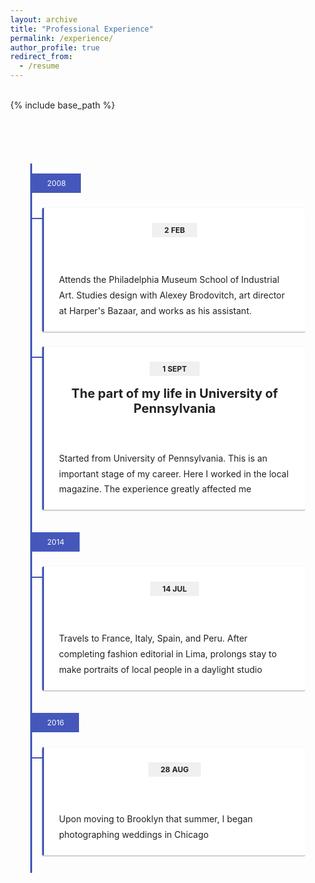 ```yaml
---
layout: archive
title: "Professional Experience"
permalink: /experience/
author_profile: true
redirect_from:
  - /resume
---
```


{% include base_path %}





<style type="text/css">
        /*
!!!!
This pen is being refactored
!!!!
*/

/*
=====
DEPENDENCES
=====
*/

.r-title{
  margin-top: var(--rTitleMarginTop, 0) !important;
  margin-bottom: var(--rTitleMarginBottom, 0) !important;
}


p:not([class]){
  line-height: var(--cssTypographyLineHeight, 1.78);
  margin-top: var(--cssTypographyBasicMargin, 1em);
  margin-bottom: 0;
}

p:not([class]):first-child{
  margin-top: 0;
}

/*
text component
*/

.text{
  display: var(--textDisplay, inline-flex);
  font-size: var(--textFontSize, 1rem);  
}

/*
time component
*/

/*
core styles
*/

.time{
  display: var(--timeDisplay, inline-flex);
}

/*
extensions
*/

.time__month{
  margin-left: var(--timelineMounthMarginLeft, .25em);
}

/*
skin
*/

.time{
  padding: var(--timePadding, .25rem 1.25rem .25rem);
  background-color: var(--timeBackgroundColor, #f0f0f0);

  font-size: var(--timeFontSize, .75rem);
  font-weight: var(--timeFontWeight, 700);
  text-transform: var(--timeTextTransform, uppercase);
  color: var(--timeColor, currentColor);
}

/*
card component
*/

/*
core styles
*/

.card{
  padding: var(--timelineCardPadding, 1.5rem 1.5rem 1.25rem);
}

.card__content{
  margin-top: var(--cardContentMarginTop, .5rem);
}

/*
skin
*/

.card{
  border-radius: var(--timelineCardBorderRadius, 2px);
  border-left: var(--timelineCardBorderLeftWidth, 3px) solid var(--timelineCardBorderLeftColor, var(--uiTimelineMainColor));
  box-shadow: var(--timelineCardBoxShadow, 0 1px 3px 0 rgba(0, 0, 0, .12), 0 1px 2px 0 rgba(0, 0, 0, .24));
  background-color: var(--timelineCardBackgroundColor, #fff);
}

/*
extensions
*/

.card__title{
  --rTitleMarginTop: var(--cardTitleMarginTop, 1rem);
  font-size: var(--cardTitleFontSize, 1.25rem);
}

/*
=====
CORE STYLES
=====
*/

.timeline{
  display: var(--timelineDisplay, grid);
  grid-row-gap: var(--timelineGroupsGap, 2rem);
}

/*
1. If timeline__year isn't displaed the gap between it and timeline__cards isn't displayed too
*/

.timeline__year{
  margin-bottom: 1.25rem; /* 1 */
}

.timeline__cards{
  display: var(--timeloneCardsDisplay, grid);
  grid-row-gap: var(--timeloneCardsGap, 1.5rem);
}


/*
=====
SKIN
=====
*/

.timeline{
  --uiTimelineMainColor: var(--timelineMainColor, #222);
  --uiTimelineSecondaryColor: var(--timelineSecondaryColor, #fff);

  border-left: var(--timelineLineWidth, 3px) solid var(--timelineLineBackgroundColor, var(--uiTimelineMainColor));
  padding-top: 1rem;
  padding-bottom: 1.5rem;
}

.timeline__year{
  --timePadding: var(--timelineYearPadding, .5rem 1.5rem);
  --timeColor: var(--uiTimelineSecondaryColor);
  --timeBackgroundColor: var(--uiTimelineMainColor);
  --timeFontWeight: var(--timelineYearFontWeight, 400);
}

.timeline__card{
  position: relative;
  margin-left: var(--timelineCardLineGap, 1rem);
}

/*
1. Stoping cut box shadow
*/

.timeline__cards{
  overflow: hidden;
  padding-top: .25rem; /* 1 */
  padding-bottom: .25rem; /* 1 */
}

.timeline__card::before{
  content: "";
  width: 100%;
  height: var(--timelineCardLineWidth, 2px);
  background-color: var(--timelineCardLineBackgroundColor, var(--uiTimelineMainColor));

  position: absolute;
  top: var(--timelineCardLineTop, 1rem);
  left: -50%;
  z-index: -1;
}

/*
=====
SETTINGS
=====
*/
/**/
.timeline{
  --timelineMainColor: #4557bb;
}

/*
=====
DEMO
=====
*/

body{
  font-family: -apple-system, BlinkMacSystemFont, Segoe UI, Roboto, Open Sans, Ubuntu, Fira Sans, Helvetica Neue, sans-serif;
  color: #222;
  margin: 0;
  display: flex;
  flex-direction: column;
}

p{
  margin-top: 0;
  margin-bottom: 1rem;
  line-height: 1.5;
}

p:last-child{
  margin-bottom: 0;
}

.page{
  max-width: 47rem;
  padding: 5rem 2rem 3rem;
  margin-left: auto;
  margin-right: auto;
}


.substack{
  border:1px solid #EEE; 
  background-color: #fff;
  width: 100%;
  max-width: 480px;
  height: 280px;
  margin: 1rem auto;;
}


.linktr{
  display: flex;
  justify-content: flex-end;
  padding: 2rem;
  text-align: center;
}

.linktr__goal{
  background-color: rgb(209, 246, 255);
  color: rgb(8, 49, 112);
  box-shadow: rgb(8 49 112 / 24%) 0px 2px 8px 0px;
  border-radius: 2rem;
  padding: .75rem 1.5rem;
}

.r-link{
    --uirLinkDisplay: var(--rLinkDisplay, inline-flex);
    --uirLinkTextColor: var(--rLinkTextColor);
    --uirLinkTextDecoration: var(--rLinkTextDecoration, none);

    display: var(--uirLinkDisplay) !important;
    color: var(--uirLinkTextColor) !important;
    text-decoration: var(--uirLinkTextDecoration) !important;
}
    </style>
<div class="page">
  <div class="timeline">
    <div class="timeline__group">
      <span class="timeline__year time" aria-hidden="true">2008</span>
      <div class="timeline__cards">
        <div class="timeline__card card">
          <header class="card__header">
            <time class="time" datetime="2008-02-02">
              <span class="time__day">2</span>
              <span class="time__month">Feb</span>
            </time>
          </header>
          <div class="card__content">
            <p>Attends the Philadelphia Museum School of Industrial Art. Studies design with Alexey Brodovitch, art director at Harper's Bazaar, and works as his assistant.</p>
          </div>
        </div>
        <div class="timeline__card card">
          <header class="card__header">
            <time class="time" datetime="2008-09-01">
              <span class="time__day">1</span>
              <span class="time__month">Sept</span>
            </time>
            <h3 class="card__title r-title">The part of my life in University of Pennsylvania</h3>
          </header>
          <div class="card__content">
            <p>Started from University of Pennsylvania. This is an important stage of my career. Here I worked in the local magazine. The experience greatly affected me</p>
          </div>
        </div>
      </div>
    </div>
    <div class="timeline__group">
      <span class="timeline__year time" aria-hidden="true">2014</span>
      <div class="timeline__cards">
        <div class="timeline__card card">
          <header class="card__header">
            <time class="time" datetime="2008-07-14">
              <span class="time__day">14</span>
              <span class="time__month">Jul</span>
            </time>
          </header>
          <div class="card__content">
            <p>Travels to France, Italy, Spain, and Peru. After completing fashion editorial in Lima, prolongs stay to make portraits of local people in a daylight studio</p>
          </div>
        </div>
      </div>
    </div>
    <div class="timeline__group">
      <span class="timeline__year time" aria-hidden="true">2016</span>
      <div class="timeline__cards">
        <div class="timeline__card card">
          <header class="card__header">
            <time class="time" datetime="2008-08-18">
              <span class="time__day">28</span>
              <span class="time__month">Aug</span>
            </time>          
          </header>
          <div class="card__content">
            <p>Upon moving to Brooklyn that summer, I began photographing weddings in Chicago</p>
          </div>
        </div>
      </div>
    </div>
  </div>
</div>



